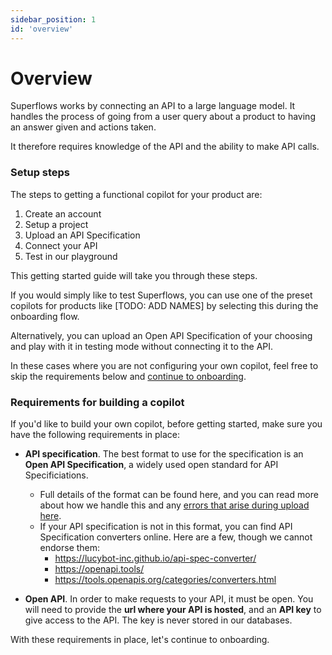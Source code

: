 ```yaml
---
sidebar_position: 1
id: 'overview'
---
```


# Overview

Superflows works by connecting an API to a large language model. It handles the process of going from a user query about a product to having an answer given and actions taken. 

It therefore requires knowledge of the API and the ability to make API calls.

### Setup steps

The steps to getting a functional copilot for your product are: 

1. Create an account
2. Setup a project
3. Upload an API Specification
4. Connect your API
5. Test in our playground

This getting started guide will take you through these steps. 

If you would simply like to test Superflows, you can use one of the preset copilots for products like [TODO: ADD NAMES] by selecting this during the onboarding flow. 

Alternatively, you can upload an Open API Specification of your choosing and play with it in testing mode without connecting it to the API. 

In these cases where you are not configuring your own copilot, feel free to skip the requirements below and [continue to onboarding](./onboarding).

### Requirements for building a copilot

If you'd like to build your own copilot, before getting started, make sure you have the following requirements in place:

- **API specification**. The best format to use for the specification is an **Open API Specification**, a widely used open standard for API Specificiations. 
    - Full details of the format can be found here, and you can read more about how we handle this and any [errors that arise during upload here](../api-spec-requirements). 
    - If your API specification is not in this format, you can find API Specification converters online. Here are a few, though we cannot endorse them:
        - https://lucybot-inc.github.io/api-spec-converter/
        - https://openapi.tools/
        - https://tools.openapis.org/categories/converters.html

- **Open API**. In order to make requests to your API, it must be open. You will need to provide the **url where your API is hosted**, and an **API key** to give access to the API. The key is never stored in our databases. 

With these requirements in place, let's continue to onboarding.

